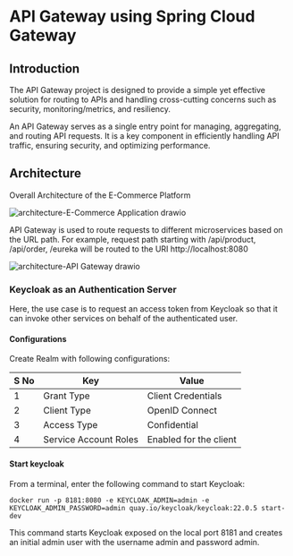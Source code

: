 # API Gateway using Spring Cloud Gateway
## Introduction

The API Gateway project is designed to provide a simple yet effective solution for routing to APIs and handling cross-cutting concerns such as security, monitoring/metrics, and resiliency.

An API Gateway serves as a single entry point for managing, aggregating, and routing API requests. It is a key component in efficiently handling API traffic, ensuring security, and optimizing performance.

## Architecture

Overall Architecture of the E-Commerce Platform

![architecture-E-Commerce Application drawio](https://github.com/abhishekjain1416/api-gateway/assets/142833334/5853718e-bcd7-4508-ab17-ff5bc85aeb6c)

API Gateway is used to route requests to different microservices based on the URL path. For example, request path starting with /api/product, /api/order, /eureka will be routed to the URI http://localhost:8080

![architecture-API Gateway drawio](https://github.com/abhishekjain1416/api-gateway/assets/142833334/05d8bc2e-e122-4a80-9613-8f09d96e0e86)


### Keycloak as an Authentication Server
Here, the use case is to request an access token from Keycloak so that it can invoke other services on behalf of the authenticated user.

#### Configurations
Create Realm with following configurations:

| S No | Key | Value |
| --- | --- | --- |
| 1 | Grant Type | Client Credentials |
| 2 | Client Type | OpenID Connect |
| 3 | Access Type | Confidential |
| 4 | Service Account Roles | Enabled for the client |

#### Start keycloak

From a terminal, enter the following command to start Keycloak:
~~~
docker run -p 8181:8080 -e KEYCLOAK_ADMIN=admin -e KEYCLOAK_ADMIN_PASSWORD=admin quay.io/keycloak/keycloak:22.0.5 start-dev
~~~
This command starts Keycloak exposed on the local port 8181 and creates an initial admin user with the username admin and password admin.
